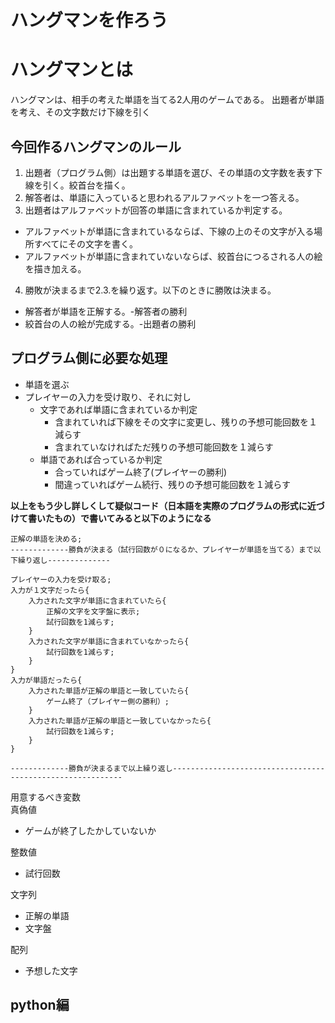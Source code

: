 # ハングマンを作ろう

# ハングマンとは

ハングマンは、相手の考えた単語を当てる2人用のゲームである。
出題者が単語を考え、その文字数だけ下線を引く

## 今回作るハングマンのルール  
1. 出題者（プログラム側）は出題する単語を選び、その単語の文字数を表す下線を引く。絞首台を描く。 
2. 解答者は、単語に入っていると思われるアルファベットを一つ答える。  
3. 出題者はアルファベットが回答の単語に含まれているか判定する。  
- アルファベットが単語に含まれているならば、下線の上のその文字が入る場所すべてにその文字を書く。  
- アルファベットが単語に含まれていないならば、絞首台につるされる人の絵を描き加える。  
4. 勝敗が決まるまで2.3.を繰り返す。以下のときに勝敗は決まる。  
- 解答者が単語を正解する。-解答者の勝利  
- 絞首台の人の絵が完成する。-出題者の勝利  
  
## プログラム側に必要な処理  
- 単語を選ぶ
- プレイヤーの入力を受け取り、それに対し
    - 文字であれば単語に含まれているか判定
        - 含まれていれば下線をその文字に変更し、残りの予想可能回数を１減らす
        - 含まれていなければただ残りの予想可能回数を１減らす
    - 単語であれば合っているか判定
        - 合っていればゲーム終了(プレイヤーの勝利)
        - 間違っていればゲーム続行、残りの予想可能回数を１減らす

**以上をもう少し詳しくして疑似コード（日本語を実際のプログラムの形式に近づけて書いたもの）で書いてみると以下のようになる**

```
正解の単語を決める;
-------------勝負が決まる（試行回数が０になるか、プレイヤーが単語を当てる）まで以下繰り返し--------------

プレイヤーの入力を受け取る;
入力が１文字だったら{
    入力された文字が単語に含まれていたら{
        正解の文字を文字盤に表示;
        試行回数を1減らす;
    }
    入力された文字が単語に含まれていなかったら{
        試行回数を1減らす;
    }
}
入力が単語だったら{
    入力された単語が正解の単語と一致していたら{
        ゲーム終了（プレイヤー側の勝利）;
    }
    入力された単語が正解の単語と一致していなかったら{
        試行回数を1減らす;
    }
}

-------------勝負が決まるまで以上繰り返し-----------------------------------------------------------
```  
用意するべき変数  
真偽値  
- ゲームが終了したかしていないか  

整数値  
- 試行回数  

文字列  
- 正解の単語
- 文字盤

配列  
- 予想した文字

## python編
 ```python:hangman.py
 
 ```
